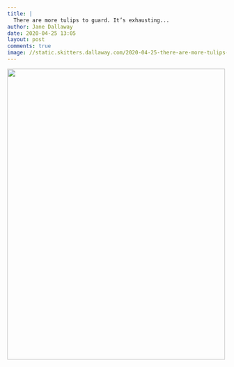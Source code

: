 ```yaml
---
title: |
  There are more tulips to guard. It’s exhausting...
author: Jane Dallaway
date: 2020-04-25 13:05
layout: post
comments: true
image: //static.skitters.dallaway.com/2020-04-25-there-are-more-tulips-to-guard--it-s-exhausting-thumb-1-IMG-0503.JPG
---
```


<div>
        <a href="//static.skitters.dallaway.com/2020-04-25-there-are-more-tulips-to-guard--it-s-exhausting-fullsize-1-IMG-0503.JPG">
          <img src="//static.skitters.dallaway.com/2020-04-25-there-are-more-tulips-to-guard--it-s-exhausting-thumb-1-IMG-0503.JPG" width="500" height="667"/>
        </a>
      </div>


  
      